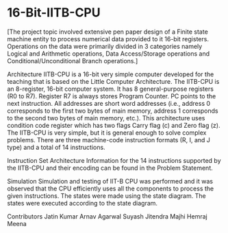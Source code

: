 # 16-Bit-IITB-CPU
[The project topic involved extensive pen paper design of a Finite state
machine entity to process numerical data provided to it 16-bit registers.
Operations on the data were primarily divided in 3 categories namely Logical
and Arithmetic operations, Data Access/Storage operations and
Conditional/Unconditional Branch operations.]

Architecture
IITB-CPU is a 16-bit very simple computer developed for the teaching that is based on the Little
Computer Architecture. The IITB-CPU is an 8-register, 16-bit computer system. It has 8 general-purpose
registers (R0 to R7). Register R7 is always stores Program Counter. PC points to the next instruction. All
addresses are short word addresses (i.e., address 0 corresponds to the first two bytes of main memory,
address 1 corresponds to the second two bytes of main memory, etc.). This architecture uses condition
code register which has two flags Carry flag (c) and Zero flag (z). The IITB-CPU is very simple, but it is
general enough to solve complex problems. There are three machine-code instruction formats (R, I, and
J type) and a total of 14 instructions.

Instruction Set Architecture
Information for the 14 instructions supported by the IITB-CPU and their encoding can be found in the Problem Statement.

Simulation
Simulation and testing of IIT-B CPU was performed and it was observed that the CPU efficiently uses all the components to process the given instructions. The states were made using the state diagram. The states were executed according to the state diagram.

Contributors
Jatin Kumar 
Arnav Agarwal
Suyash Jitendra Majhi
Hemraj Meena
